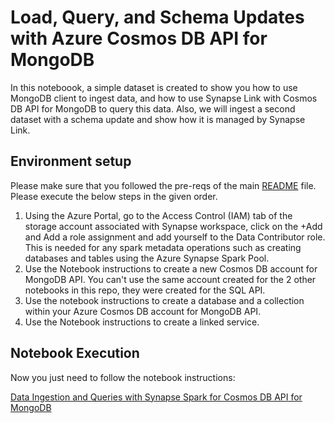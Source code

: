 
# Load, Query, and Schema Updates with Azure Cosmos DB API for MongoDB

In this noteboook, a simple dataset is created to show you how to use MongoDB client to ingest data, and how to use Synapse Link with Cosmos DB API for MongoDB to query this data. Also, we will ingest a second dataset with a schema update and show how it is managed by Synapse Link.

## Environment setup

Please make sure that you followed the pre-reqs of the main [README](../README.md) file. Please execute the below steps in the given order.

1. Using the Azure Portal, go to the Access Control (IAM) tab of the storage account associated with Synapse workspace, click on the +Add and Add a role assignment and add yourself to the Data Contributor role. This is needed for any spark metadata operations such as creating databases and tables using the Azure Synapse Spark Pool.
1. Use the Notebook instructions to create a new Cosmos DB account for MongoDB API. You can't use the same account created for the 2 other notebooks in this repo, they were created for the SQL API.
1. Use the notebook instructions to create a database and a collection within your Azure Cosmos DB account for MongoDB API.
1. Use the Notebook instructions to create a linked service.

## Notebook Execution

Now you just need to follow the notebook instructions:

[Data Ingestion and Queries with Synapse Spark for Cosmos DB API for MongoDB](../MongoDB/spark-notebooks/pyspark/01-CosmosDBSynapseMongoDB.ipynb)